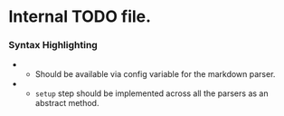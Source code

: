 # Internal TODO file.

### Syntax Highlighting

-   -   Should be available via config variable for the markdown parser.
-   -   `setup` step should be implemented across all the parsers as an abstract method.
